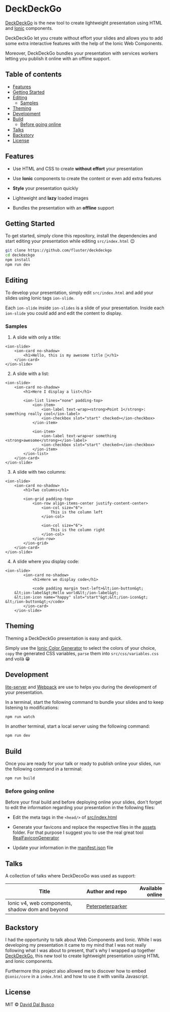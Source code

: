 # DeckDeckGo

[DeckDeckGo](https://deckedeck.go) is the new tool to create lightweight presentation using HTML and [Ionic](https://ionicframework.com) components.

DeckDeckGo let you create without effort your slides and allows you to add some extra interactive features with the help of the Ionic Web Components.

Moreover, DeckDeckGo bundles your presentation with services workers letting you publish it online with an offline support.

## Table of contents

- [Features](#features)
- [Getting Started](#getting-started)
- [Editing](#editing)
    - [Samples](#samples)
- [Theming](#theming)
- [Development](#development)
- [Build](#build)
    - [Before going online](#before-going-online)
- [Talks](#talks)
- [Backstory](#backstory)
- [License](#license)

## Features

* Use HTML and CSS to create **without effort** your presentation

* Use **Ionic** components to create the content or even add extra features

* **Style** your presentation quickly

* Lightweight and **lazy** loaded images

* Bundles the presentation with an **offline** support

## Getting Started

To get started, simply clone this repository, install the dependencies and start editing your presentation while editing `src/index.html` 😉

```bash
git clone https://github.com/fluster/deckdeckgo
cd deckdeckgo
npm install
npm run dev
```

## Editing

To develop your presentation, simply edit `src/index.html` and add your slides using Ionic tags `ion-slide`.

Each `ion-slide` inside `ion-slides` is a slide of your presentation. Inside each `ion-slide` you could add and edit the content to display.

### Samples

1. A slide with only a title:

```
<ion-slide>
    <ion-card no-shadow>
        <h1>Hello, this is my awesome title 🚀</h1>
    </ion-card>
</ion-slide>
```

2. A slide with a list:

```
<ion-slide>
    <ion-card no-shadow>
        <h1>Here I display a list</h1>

        <ion-list lines="none" padding-top>
            <ion-item>
                <ion-label text-wrap><strong>Point 1</strong>: something really cool</ion-label>
                <ion-checkbox slot="start" checked></ion-checkbox>
            </ion-item>

            <ion-item>
                <ion-label text-wrap>or something <strong>awesome</strong></ion-label>
                <ion-checkbox slot="start" checked></ion-checkbox>
            </ion-item>
        </ion-list>
    </ion-card>
</ion-slide>
```

3. A slide with two columns:

```
<ion-slide>
    <ion-card no-shadow>
        <h1>Two columns</h1>

        <ion-grid padding-top>
            <ion-row align-items-center justify-content-center>
                <ion-col size="6">
                    This is the column left 
                </ion-col>
                
                <ion-col size="6">
                    This is the column right 
                </ion-col>
            </ion-row>
        </ion-grid>
    </ion-card>
</ion-slide>
```
            
4. A slide where you display code:
            
```
<ion-slide>
        <ion-card no-shadow>
            <h1>Here we display code</h1>

            <code padding margin text-left>&lt;ion-button&gt;
    &lt;ion-label&gt;Hello world&lt;/ion-label&gt;
    &lt;ion-icon name="happy" slot="start"&gt;&lt;/ion-icon&gt;
&lt;/ion-button&gt;</code>
        </ion-card>
    </ion-slide>
```

## Theming

Theming a DeckDeckGo presentation is easy and quick.

Simply use the [Ionic Color Generator](https://beta.ionicframework.com/docs/theming/color-generator) to select the colors of your choice, `copy` the generated CSS variables, `parse` them into `src/css/variables.css` and voilà 😁 

## Development

[lite-server](https://github.com/johnpapa/lite-server) and [Webpack](https://webpack.js.org) are use to helps you during the development of your presentation.

In a terminal, start the following command to bundle your slides and to keep listening to modifications:

```bash
npm run watch
```

In another terminal, start a local server using the following command:

```bash
npm run dev
```

## Build

Once you are ready for your talk or ready to publish online your slides, run the following command in a terminal:

```bash
npm run build
```

### Before going online

Before your final build and before deploying online your slides, don't forget to edit the information regarding your presentation in the following files:

* Edit the meta tags in the `<head/>` of [src/index.html](https://github.com/fluster/deckdeckgo/blob/master/src/index.html)

* Generate your favicons and replace the respective files in the [assets](https://github.com/fluster/deckdeckgo/blob/master/assets/) folder. For that purpose I suggest you to use the real great tool [RealFaviconGenerator](https://realfavicongenerator.net) 

* Update your information in the [manifest.json](https://github.com/fluster/deckdeckgo/blob/master/src/manifest.json) file


## Talks

A collection of talks where DeckDecoGo was used as support:

| Title                      | Author and repo   | Available online          |
| -------------------------- |:-----------------:| ---------------:|
| Ionic v4, web components, shadow dom and beyond | [Peterpeterparker](https://github.com/peterpeterparker/ionicv4-and-beyond) |  |

## Backstory

I had the opportunity to talk about Web Components and Ionic. While I was developing my presentation it came to my mind that I was not really following what I was about to present, that's why I wrapped up together [DeckDeckGo](https://deckdeckgo.com), this new tool to create lightweight presentation using HTML and Ionic components.

Furthermore this project also allowed me to discover how to embed `@ionic/core` in a `index.html` and how to use it with vanilla Javascript.

## License

MIT © [David Dal Busco](mailto:david.dalbusco@outlook.com)
